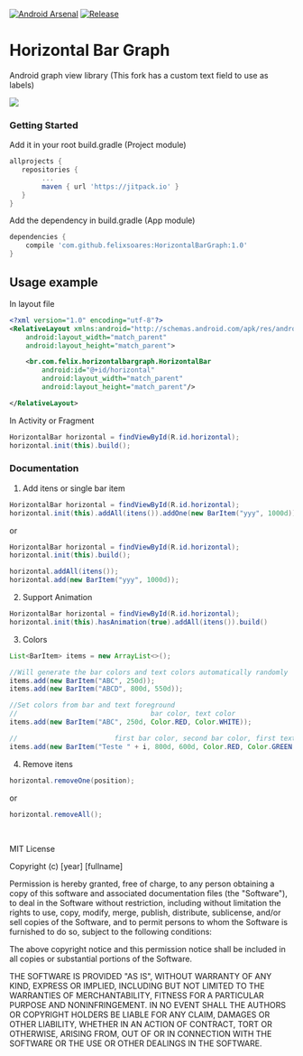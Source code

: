 [![Android Arsenal]( https://img.shields.io/badge/Android%20Arsenal-HorizontalBarGraph-green.svg?style=flat )]( https://android-arsenal.com/details/1/6696 )
[![Release]( https://img.shields.io/badge/Release-v1.0-blue.svg?style=flat )]( https://jitpack.io/#felixsoares/HorizontalBarGraph/ )

# Horizontal Bar Graph

Android graph view library (This fork has a custom text field to use as labels)

![](https://image.ibb.co/fKvUhR/img1.gif)

### Getting Started

Add it in your root build.gradle (Project module)

```gradle
allprojects {
   repositories {
        ...
        maven { url 'https://jitpack.io' }
   }
}
```

Add the dependency in build.gradle (App module)

```gradle
dependencies {
	compile 'com.github.felixsoares:HorizontalBarGraph:1.0'
}
```

## Usage example

In layout file

```xml
<?xml version="1.0" encoding="utf-8"?>
<RelativeLayout xmlns:android="http://schemas.android.com/apk/res/android"
    android:layout_width="match_parent"
    android:layout_height="match_parent">

    <br.com.felix.horizontalbargraph.HorizontalBar
        android:id="@+id/horizontal"
        android:layout_width="match_parent"
        android:layout_height="match_parent"/>

</RelativeLayout>
```

In Activity or Fragment

```java
HorizontalBar horizontal = findViewById(R.id.horizontal);
horizontal.init(this).build();
```

### Documentation

1) Add itens or single bar item

```java
HorizontalBar horizontal = findViewById(R.id.horizontal);
horizontal.init(this).addAll(itens()).addOne(new BarItem("yyy", 1000d)).build();
```

or

```java
HorizontalBar horizontal = findViewById(R.id.horizontal);
horizontal.init(this).build();

horizontal.addAll(itens());
horizontal.add(new BarItem("yyy", 1000d));
```

2) Support Animation

```java
HorizontalBar horizontal = findViewById(R.id.horizontal);
horizontal.init(this).hasAnimation(true).addAll(itens()).build()
```

3) Colors

```java
List<BarItem> items = new ArrayList<>();

//Will generate the bar colors and text colors automatically randomly
items.add(new BarItem("ABC", 250d));
items.add(new BarItem("ABCD", 800d, 550d));

//Set colors from bar and text foreground
//                                 bar color, text color
items.add(new BarItem("ABC", 250d, Color.RED, Color.WHITE));

//				          first bar color, second bar color, first text color, second text color
items.add(new BarItem("Teste " + i, 800d, 600d, Color.RED, Color.GREEN, Color.WHITE, Color.WHITE));
```

4) Remove itens

```java
horizontal.removeOne(position);
```

or

```java
horizontal.removeAll();
```

<br/>

MIT License

Copyright (c) [year] [fullname]

Permission is hereby granted, free of charge, to any person obtaining a copy
of this software and associated documentation files (the "Software"), to deal
in the Software without restriction, including without limitation the rights
to use, copy, modify, merge, publish, distribute, sublicense, and/or sell
copies of the Software, and to permit persons to whom the Software is
furnished to do so, subject to the following conditions:

The above copyright notice and this permission notice shall be included in all
copies or substantial portions of the Software.

THE SOFTWARE IS PROVIDED "AS IS", WITHOUT WARRANTY OF ANY KIND, EXPRESS OR
IMPLIED, INCLUDING BUT NOT LIMITED TO THE WARRANTIES OF MERCHANTABILITY,
FITNESS FOR A PARTICULAR PURPOSE AND NONINFRINGEMENT. IN NO EVENT SHALL THE
AUTHORS OR COPYRIGHT HOLDERS BE LIABLE FOR ANY CLAIM, DAMAGES OR OTHER
LIABILITY, WHETHER IN AN ACTION OF CONTRACT, TORT OR OTHERWISE, ARISING FROM,
OUT OF OR IN CONNECTION WITH THE SOFTWARE OR THE USE OR OTHER DEALINGS IN THE
SOFTWARE.

